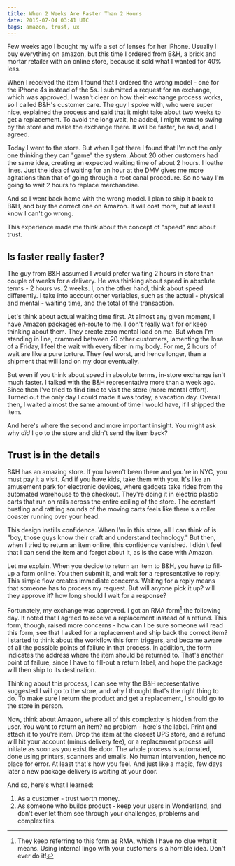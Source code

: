 ```yaml
---
title: When 2 Weeks Are Faster Than 2 Hours
date: 2015-07-04 03:41 UTC
tags: amazon, trust, ux
---
```


Few weeks ago I bought my wife a set of lenses for her iPhone. Usually I buy everything on amazon, but this time I ordered from B&H, a brick and mortar retailer with an online store, because it sold what I wanted for 40% less. 

When I received the item I found that I ordered the wrong model - one for the iPhone 4s instead of the 5s. I submitted a request for an exchange, which was approved. I wasn't clear on how their exchange process works, so I called B&H's customer care. The guy I spoke with, who were super nice, explained the process and said that it might take about two weeks to get a replacement. To avoid the long wait, he added, I might want to swing by the store and make the exchange there. It will be faster, he said, and I agreed. 

Today I went to the store. But when I got there I found that I'm not the only one thinking they can "game" the system. About 20 other customers had the same idea, creating an expected waiting time of about 2 hours. I loathe lines. Just the idea of waiting for an hour at the DMV gives me more agitations than that of going through a root canal procedure. So no way I'm going to wait 2 hours to replace merchandise. 

And so I went back home with the wrong model. I plan to ship it back to B&H, and buy the correct one on Amazon. It will cost more, but at least I know I can't go wrong. 

This experience made me think about the concept of "speed" and about trust. 

## Is faster really faster?
The guy from B&H assumed I would prefer waiting 2 hours in store than couple of weeks for a delivery. He was thinking about speed in absolute terms - 2 hours vs. 2 weeks. I, on the other hand, think about speed differently. I take into account other variables, such as the actual - physical and mental - waiting time, and the total of the transaction.

Let's think about actual waiting time first. At almost any given moment, I have Amazon packages en-route to me. I don't really wait for or keep thinking about them. They create zero mental load on me. But when I'm standing in line, crammed between 20 other customers, lamenting the lose of a Friday, I feel the wait with every fiber in my body. For me, 2 hours of wait are like a pure torture. They feel worst, and hence longer, than a shipment that will land on my door eventually.

But even if you think about speed in absolute terms, in-store exchange isn't much faster. I talked with the B&H representative more than a week ago. Since then I've tried to find time to visit the store (more mental effort). Turned out the only day I could made it was today, a vacation day. Overall then, I waited almost the same amount of time I would have, if I shipped the item.

And here's where the second and more important insight. You might ask why *did* I go to the store and didn't send the item back? 

## Trust is in the details
B&H has an amazing store. If you haven't been there and you're in NYC, you must pay it a visit. And if you have kids, take them with you. It's like an amusement park for electronic devices, where gadgets take rides from the automated warehouse to the checkout. They're doing it in electric plastic carts that run on rails across the entire ceiling of the store. The constant bustling and rattling sounds of the moving carts feels like there's a roller coaster running over your head. 

This design instills confidence. When I'm in this store, all I can think of is "boy, those guys know their craft and understand technology." But then, when I tried to return an item online, this confidence vanished. I didn't feel that I can send the item and forget about it, as is the case with Amazon. 

Let me explain. When you decide to return an item to B&H, you have to fill-up a form online. You then submit it, and wait for a representative to reply. This simple flow creates immediate concerns. Waiting for a reply means that someone has to process my request. But will anyone pick it up? will they approve it? how long should I wait for a response? 

Fortunately, my exchange was approved. I got an RMA form[^RMA] the following day. It noted that I agreed to receive a replacement instead of a refund. This form, though, raised more concerns - how can I be sure someone will read this form, see that I asked for a replacement and ship back the correct item? I started to think about the workflow this form triggers, and became aware of all the possible points of failure in that process. In addition, the form indicates the address where the item should be returned to. That's another point of failure, since I have to fill-out a return label, and hope the package will then ship to its destination.

Thinking about this process, I can see why the B&H representative suggested I will go to the store, and why I thought that's the right thing to do. To make sure I return the product and get a replacement, I should go to the store in person.

Now, think about Amazon, where all of this complexity is hidden from the user. You want to return an item? no problem - here's the label. Print and attach it to you're item. Drop the item at the closest UPS store, and a refund will hit your account (minus delivery fee), or a replacement process will initiate as soon as you exist the door. The whole process is automated, done using printers, scanners and emails. No human intervention, hence no place for error. At least that's how you feel. And just like a magic, few days later a new package delivery is waiting at your door.

And so, here's what I learned:

1. As a customer - trust worth money.
2. As someone who builds product - keep your users in Wonderland, and don't ever let them see through your challenges, problems and complexities.


[^RMA]: They keep referring to this form as RMA, which I have no clue what it means. Using internal lingo with your customers is a horrible idea. Don't ever do it!
